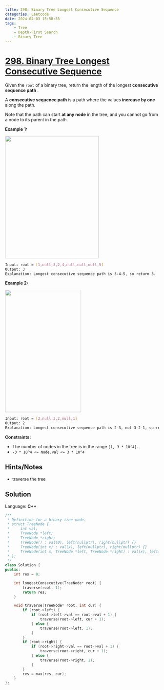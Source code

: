 ```yaml
---
title: 298. Binary Tree Longest Consecutive Sequence
categories: Leetcode
date: 2024-04-03 15:58:53
tags:
    - Tree
    - Depth-First Search
    - Binary Tree
---
```


# [298. Binary Tree Longest Consecutive Sequence](https://leetcode.com/problems/binary-tree-longest-consecutive-sequence/description/)

Given the `root` of a binary tree, return the length of the longest **consecutive sequence path** .

A **consecutive sequence path**  is a path where the values **increase by one**  along the path.

Note that the path can start **at any node**  in the tree, and you cannot go from a node to its parent in the path.

**Example 1:**

<img alt="" src="https://assets.leetcode.com/uploads/2021/03/14/consec1-1-tree.jpg" style="width: 306px; height: 400px;">

```bash
Input: root = [1,null,3,2,4,null,null,null,5]
Output: 3
Explanation: Longest consecutive sequence path is 3-4-5, so return 3.
```

**Example 2:**

<img alt="" src="https://assets.leetcode.com/uploads/2021/03/14/consec1-2-tree.jpg" style="width: 249px; height: 400px;">

```bash
Input: root = [2,null,3,2,null,1]
Output: 2
Explanation: Longest consecutive sequence path is 2-3, not 3-2-1, so return 2.
```

**Constraints:**

- The number of nodes in the tree is in the range `[1, 3 * 10^4]`.
- `-3 * 10^4 <= Node.val <= 3 * 10^4`

## Hints/Notes

- traverse the tree

## Solution

Language: **C++**

```C++
/**
 * Definition for a binary tree node.
 * struct TreeNode {
 *     int val;
 *     TreeNode *left;
 *     TreeNode *right;
 *     TreeNode() : val(0), left(nullptr), right(nullptr) {}
 *     TreeNode(int x) : val(x), left(nullptr), right(nullptr) {}
 *     TreeNode(int x, TreeNode *left, TreeNode *right) : val(x), left(left), right(right) {}
 * };
 */
class Solution {
public:
    int res = 0;

    int longestConsecutive(TreeNode* root) {
        traverse(root, 1);
        return res;
    }

    void traverse(TreeNode* root, int cur) {
        if (root->left) {
            if (root->left->val == root->val + 1) {
                traverse(root->left, cur + 1);
            } else {
                traverse(root->left, 1);
            }
        }
        if (root->right) {
            if (root->right->val == root->val + 1) {
                traverse(root->right, cur + 1);
            } else {
                traverse(root->right, 1);
            }
        }
        res = max(res, cur);
    }
};
```
